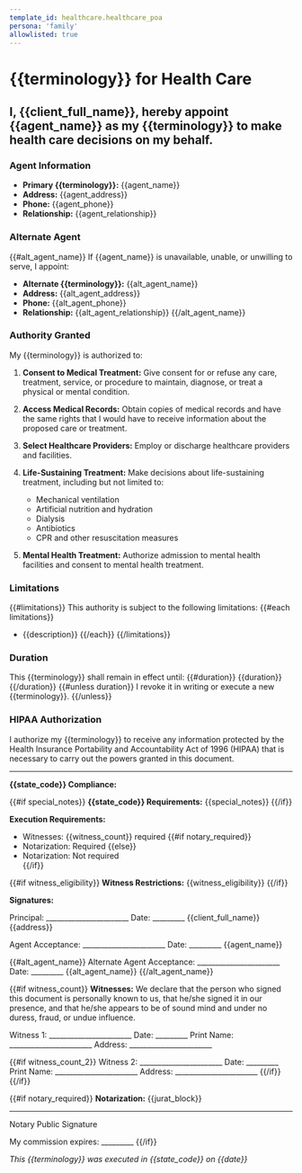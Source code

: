 ```yaml
---
template_id: healthcare.healthcare_poa
persona: 'family'
allowlisted: true
---
```


# {{terminology}} for Health Care

## I, {{client_full_name}}, hereby appoint {{agent_name}} as my {{terminology}} to make health care decisions on my behalf.

### Agent Information
- **Primary {{terminology}}:** {{agent_name}}
- **Address:** {{agent_address}}
- **Phone:** {{agent_phone}}
- **Relationship:** {{agent_relationship}}

### Alternate Agent
{{#alt_agent_name}}
If {{agent_name}} is unavailable, unable, or unwilling to serve, I appoint:
- **Alternate {{terminology}}:** {{alt_agent_name}}
- **Address:** {{alt_agent_address}} 
- **Phone:** {{alt_agent_phone}}
- **Relationship:** {{alt_agent_relationship}}
{{/alt_agent_name}}

### Authority Granted

My {{terminology}} is authorized to:

1. **Consent to Medical Treatment:** Give consent for or refuse any care, treatment, service, or procedure to maintain, diagnose, or treat a physical or mental condition.

2. **Access Medical Records:** Obtain copies of medical records and have the same rights that I would have to receive information about the proposed care or treatment.

3. **Select Healthcare Providers:** Employ or discharge healthcare providers and facilities.

4. **Life-Sustaining Treatment:** Make decisions about life-sustaining treatment, including but not limited to:
   - Mechanical ventilation
   - Artificial nutrition and hydration
   - Dialysis
   - Antibiotics
   - CPR and other resuscitation measures

5. **Mental Health Treatment:** Authorize admission to mental health facilities and consent to mental health treatment.

### Limitations

{{#limitations}}
This authority is subject to the following limitations:
{{#each limitations}}
- {{description}}
{{/each}}
{{/limitations}}

### Duration

This {{terminology}} shall remain in effect until:
{{#duration}}
{{duration}}
{{/duration}}
{{#unless duration}}
I revoke it in writing or execute a new {{terminology}}.
{{/unless}}

### HIPAA Authorization

I authorize my {{terminology}} to receive any information protected by the Health Insurance Portability and Accountability Act of 1996 (HIPAA) that is necessary to carry out the powers granted in this document.

---

**{{state_code}} Compliance:**

{{#if special_notes}}
**{{state_code}} Requirements:** {{special_notes}}
{{/if}}

**Execution Requirements:**
- Witnesses: {{witness_count}} required
{{#if notary_required}}
- Notarization: Required
{{else}}
- Notarization: Not required  
{{/if}}

{{#if witness_eligibility}}
**Witness Restrictions:** {{witness_eligibility}}
{{/if}}

**Signatures:**

Principal: _______________________ Date: _________
{{client_full_name}}
{{address}}

Agent Acceptance: _______________________ Date: _________
{{agent_name}}

{{#alt_agent_name}}
Alternate Agent Acceptance: _______________________ Date: _________
{{alt_agent_name}}
{{/alt_agent_name}}

{{#if witness_count}}
**Witnesses:**
We declare that the person who signed this document is personally known to us, that he/she signed it in our presence, and that he/she appears to be of sound mind and under no duress, fraud, or undue influence.

Witness 1: _______________________ Date: _________
Print Name: _______________________
Address: _______________________

{{#if witness_count_2}}
Witness 2: _______________________ Date: _________  
Print Name: _______________________
Address: _______________________
{{/if}}
{{/if}}

{{#if notary_required}}
**Notarization:**
{{jurat_block}}

_______________________
Notary Public Signature

My commission expires: _________
{{/if}}

*This {{terminology}} was executed in {{state_code}} on {{date}}*
